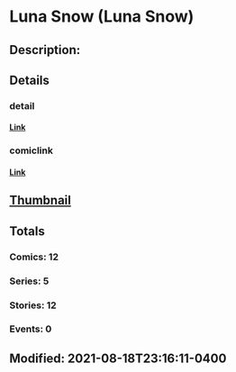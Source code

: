 # Luna Snow (Luna Snow)
## Description: 
## Details
### detail
#### [Link](http://marvel.com/comics/characters/1017854/luna_snow_luna_snow?utm_campaign=apiRef&utm_source=225578a89fc76f3d20fbffda5d17a88d)
### comiclink
#### [Link](http://marvel.com/comics/characters/1017854/luna_snow_luna_snow?utm_campaign=apiRef&utm_source=225578a89fc76f3d20fbffda5d17a88d)
## [Thumbnail](http://i.annihil.us/u/prod/marvel/i/mg/b/40/image_not_available.jpg)
## Totals
### Comics: 12
### Series: 5
### Stories: 12
### Events: 0
## Modified: 2021-08-18T23:16:11-0400